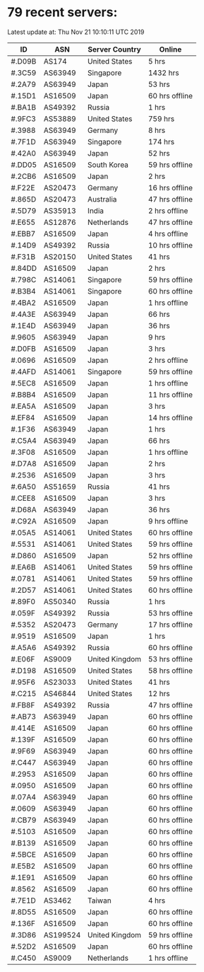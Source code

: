 # 79 recent servers:

Latest update at: Thu Nov 21 10:10:11 UTC 2019

| ID | ASN | Server Country | Online |
| -- | --- | -------------- | ------ |
| #.D09B | AS174 | United States | 5 hrs |
| #.3C59 | AS63949 | Singapore | 1432 hrs |
| #.2A79 | AS63949 | Japan | 53 hrs |
| #.15D1 | AS16509 | Japan | 60 hrs offline |
| #.BA1B | AS49392 | Russia | 1 hrs |
| #.9FC3 | AS53889 | United States | 759 hrs |
| #.3988 | AS63949 | Germany | 8 hrs |
| #.7F1D | AS63949 | Singapore | 174 hrs |
| #.42A0 | AS63949 | Japan | 52 hrs |
| #.DD05 | AS16509 | South Korea | 59 hrs offline |
| #.2CB6 | AS16509 | Japan | 2 hrs |
| #.F22E | AS20473 | Germany | 16 hrs offline |
| #.865D | AS20473 | Australia | 47 hrs offline |
| #.5D79 | AS35913 | India | 2 hrs offline |
| #.E655 | AS12876 | Netherlands | 47 hrs offline |
| #.EBB7 | AS16509 | Japan | 4 hrs offline |
| #.14D9 | AS49392 | Russia | 10 hrs offline |
| #.F31B | AS20150 | United States | 41 hrs |
| #.84DD | AS16509 | Japan | 2 hrs |
| #.798C | AS14061 | Singapore | 59 hrs offline |
| #.B3B4 | AS14061 | Singapore | 60 hrs offline |
| #.4BA2 | AS16509 | Japan | 1 hrs offline |
| #.4A3E | AS63949 | Japan | 66 hrs |
| #.1E4D | AS63949 | Japan | 36 hrs |
| #.9605 | AS63949 | Japan | 9 hrs |
| #.D0FB | AS16509 | Japan | 3 hrs |
| #.0696 | AS16509 | Japan | 2 hrs offline |
| #.4AFD | AS14061 | Singapore | 59 hrs offline |
| #.5EC8 | AS16509 | Japan | 1 hrs offline |
| #.B8B4 | AS16509 | Japan | 11 hrs offline |
| #.EA5A | AS16509 | Japan | 3 hrs |
| #.EF84 | AS16509 | Japan | 14 hrs offline |
| #.1F36 | AS63949 | Japan | 1 hrs |
| #.C5A4 | AS63949 | Japan | 66 hrs |
| #.3F08 | AS16509 | Japan | 1 hrs offline |
| #.D7A8 | AS16509 | Japan | 2 hrs |
| #.2536 | AS16509 | Japan | 3 hrs |
| #.6A50 | AS51659 | Russia | 41 hrs |
| #.CEE8 | AS16509 | Japan | 3 hrs |
| #.D68A | AS63949 | Japan | 36 hrs |
| #.C92A | AS16509 | Japan | 9 hrs offline |
| #.05A5 | AS14061 | United States | 60 hrs offline |
| #.5531 | AS14061 | United States | 59 hrs offline |
| #.D860 | AS16509 | Japan | 52 hrs offline |
| #.EA6B | AS14061 | United States | 59 hrs offline |
| #.0781 | AS14061 | United States | 59 hrs offline |
| #.2D57 | AS14061 | United States | 60 hrs offline |
| #.89F0 | AS50340 | Russia | 1 hrs |
| #.059F | AS49392 | Russia | 53 hrs offline |
| #.5352 | AS20473 | Germany | 17 hrs offline |
| #.9519 | AS16509 | Japan | 1 hrs |
| #.A5A6 | AS49392 | Russia | 60 hrs offline |
| #.E06F | AS9009 | United Kingdom | 53 hrs offline |
| #.D198 | AS16509 | United States | 58 hrs offline |
| #.95F6 | AS23033 | United States | 41 hrs |
| #.C215 | AS46844 | United States | 12 hrs |
| #.FB8F | AS49392 | Russia | 47 hrs offline |
| #.AB73 | AS63949 | Japan | 60 hrs offline |
| #.414E | AS16509 | Japan | 60 hrs offline |
| #.139F | AS16509 | Japan | 60 hrs offline |
| #.9F69 | AS63949 | Japan | 60 hrs offline |
| #.C447 | AS63949 | Japan | 60 hrs offline |
| #.2953 | AS16509 | Japan | 60 hrs offline |
| #.0950 | AS16509 | Japan | 60 hrs offline |
| #.07A4 | AS63949 | Japan | 60 hrs offline |
| #.0609 | AS63949 | Japan | 60 hrs offline |
| #.CB79 | AS63949 | Japan | 60 hrs offline |
| #.5103 | AS16509 | Japan | 60 hrs offline |
| #.B139 | AS16509 | Japan | 60 hrs offline |
| #.5BCE | AS16509 | Japan | 60 hrs offline |
| #.E5B2 | AS16509 | Japan | 60 hrs offline |
| #.1E91 | AS16509 | Japan | 60 hrs offline |
| #.8562 | AS16509 | Japan | 60 hrs offline |
| #.7E1D | AS3462 | Taiwan | 4 hrs |
| #.8D55 | AS16509 | Japan | 60 hrs offline |
| #.136F | AS16509 | Japan | 60 hrs offline |
| #.3D86 | AS199524 | United Kingdom | 59 hrs offline |
| #.52D2 | AS16509 | Japan | 60 hrs offline |
| #.C450 | AS9009 | Netherlands | 1 hrs offline |

